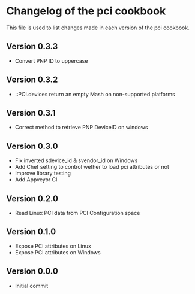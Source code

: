 # Changelog of the pci cookbook

This file is used to list changes made in each version of the pci cookbook.

## Version 0.3.3
- Convert PNP ID to uppercase

## Version 0.3.2
- ::PCI.devices return an empty Mash on non-supported platforms

## Version 0.3.1
- Correct method to retrieve PNP DeviceID on windows

## Version 0.3.0
- Fix inverted sdevice\_id & svendor\_id on Windows
- Add Chef setting to control wether to load pci attributes or not
- Improve library testing
- Add Appveyor CI

## Version 0.2.0
- Read Linux PCI data from PCI Configuration space

## Version 0.1.0
- Expose PCI attributes on Linux
- Expose PCI attributes on Windows

## Version 0.0.0
- Initial commit
